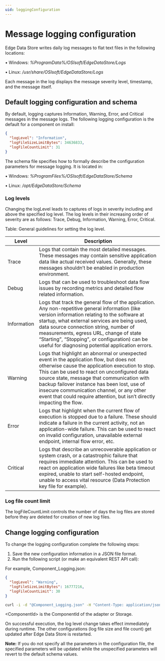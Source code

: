 ```yaml
---
uid: loggingConfiguration
---
```


# Message logging configuration
Edge Data Store writes daily log messages to flat text files in the following locations:

• Windows: *%ProgramData%/OSIsoft/EdgeDataStore/Logs*

• Linux: */usr/share/OSIsoft/EdgeDataStore/Logs*

Each message in the log displays the message severity level, timestamp, and the message itself.

## Default logging configuration and schema
By default, logging captures Information, Warning, Error, and Critical messages in the message logs.
The following logging configuration is the default for a component on install:
```json
{
  "logLevel": "Information",
  "logFileSizeLimitBytes": 34636833,
  "logFileCountLimit": 31   
}
```

The schema file specifies how to formally describe the configuration parameters for message logging. 
It is located in:

• Windows: *%ProgramFiles%/OSIsoft/EdgeDataStore/Schema*

• Linux: */opt/EdgeDataStore/Schema*

### Log levels
Changing the logLevel leads to captures of logs in severity including and above the specified log level. The log levels in their increasing order of severity are as follows: Trace, Debug, Information, Warning, Error, Critical.

Table: General guidelines for setting the log level.

| **Level**                | **Description**|      
|--------------------------|-----------|
|Trace         | Logs that contain the most detailed messages. These messages may contain sensitive application data like actual received values. Generally, these messages shouldn’t be enabled in production environment. |
| Debug | Logs that can be used to troubleshoot data flow issues by recording metrics and detailed flow related information. |
| Information | Logs that track the general flow of the application. Any non-repetitive general information (like version information relating to the software at startup, what external services are being used, data source connection string, number of measurements, egress URL, change of state “Starting”, “Stopping”, or configuration) can be useful for diagnosing potential application errors.  |
| Warning | Logs that highlight an abnormal or unexpected event in the application flow, but does not otherwise cause the application execution to stop. This can be used to react on unconfigured data source state, message that communication with backup failover instance has been lost, use of insecure communication channel, or any other event that could require attention, but isn’t directly impacting the flow. |
| Error | Logs that highlight when the current flow of execution is stopped due to a failure. These should indicate a failure in the current activity, not an application-wide failure. This can be used to react on invalid configuration, unavailable external endpoint, internal flow error, etc.|
| Critical | Logs that describe an unrecoverable application or system crash, or a catastrophic failure that requires immediate attention. This can be used to react on application wide failures like beta timeout expired, unable to start self-hosted endpoint, unable to access vital resource (Data Protection key file for example). |

### Log file count limit
The logFileCountLimit controls the number of days the log files are stored before they are deleted for creation of new log files. 

## Change logging configuration
To change the logging configuration complete the following steps: 

1. Save the new configuration information in a JSON file format.
2. Run the following script (or make an equivalent REST API call):

For example, Component_Logging.json:
```json
{
  "logLevel": "Warning",
  "logFileSizeLimitBytes": 16777216,
  "logFileCountLimit": 30   
}
```


```bash
curl -i -d "@Component_Logging.json" -H "Content-Type: application/json" -X PUT http://localhost:5590/api/v1/configuration/<ComponentId>/Logging
```

&lt;ComponentId&gt; is the ComponentId of the adapter or Storage.

On successful execution, the log level change takes effect immediately during runtime. The other configurations (log file size and file count) get updated after Edge Data Store is restarted. 

**Note:**  If you do not specify all the parameters in the configuration file, the specified parameters will be updated while the unspecified parameters will revert to the default schema values.
